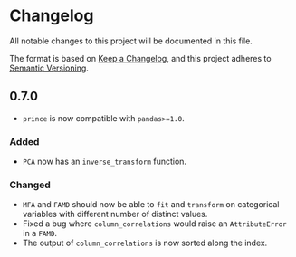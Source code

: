 # Changelog

All notable changes to this project will be documented in this file.

The format is based on [Keep a Changelog](https://keepachangelog.com/en/1.0.0/), and this project adheres to [Semantic Versioning](https://semver.org/spec/v2.0.0.html).

## 0.7.0

- `prince` is now compatible with `pandas>=1.0`.

### Added

- `PCA` now has an `inverse_transform` function.

### Changed

- `MFA` and `FAMD` should now be able to `fit` and `transform` on categorical variables with different number of distinct values.
- Fixed a bug where `column_correlations` would raise an `AttributeError` in a `FAMD`.
- The output of `column_correlations` is now sorted along the index.
